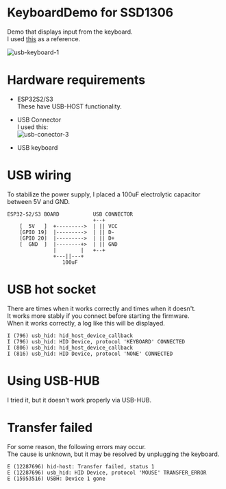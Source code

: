 # KeyboardDemo for SSD1306
Demo that displays input from the keyboard.   
I used [this](https://github.com/espressif/esp-idf/tree/master/examples/peripherals/usb/host/hid) as a reference.   

![usb-keyboard-1](https://github.com/user-attachments/assets/cb108559-4a5a-4df7-9be8-47f9f4c492f3)

# Hardware requirements

- ESP32S2/S3   
 These have USB-HOST functionality.

- USB Connector   
 I used this:   
 ![usb-conector-3](https://github.com/user-attachments/assets/05f3f79d-00d1-4d65-ad46-67d2e987bc88)

- USB keyboard   

# USB wiring   
To stabilize the power supply, I placed a 100uF electrolytic capacitor between 5V and GND.   
```
ESP32-S2/S3 BOARD           USB CONNECTOR
                            +--+
    [  5V   ]  +--------->  | || VCC
    [GPIO 19]  |--------->  | || D-
    [GPIO 20]  |--------->  | || D+
    [  GND  ]  |--------+>  | || GND
               |        |   +--+
               +---||---+
                  100uF
```

# USB hot socket
There are times when it works correctly and times when it doesn't.   
It works more stably if you connect before starting the firmware.   
When it works correctly, a log like this will be displayed.   
```
I (796) usb_hid: hid_host_device_callback
I (796) usb_hid: HID Device, protocol 'KEYBOARD' CONNECTED
I (806) usb_hid: hid_host_device_callback
I (816) usb_hid: HID Device, protocol 'NONE' CONNECTED
```

# Using USB-HUB
I tried it, but it doesn't work properly via USB-HUB.

# Transfer failed
For some reason, the following errors may occur.   
The cause is unknown, but it may be resolved by unplugging the keyboard.
```
E (12287696) hid-host: Transfer failed, status 1
E (12287696) usb_hid: HID Device, protocol 'MOUSE' TRANSFER_ERROR
E (15953516) USBH: Device 1 gone
```
